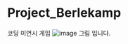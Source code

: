 # Project_Berlekamp
코딩 미연시 게임
![image](https://user-images.githubusercontent.com/43310141/208965627-6b58cc24-0e15-4b80-a838-98792fca15d0.png)
그림 입니다.
